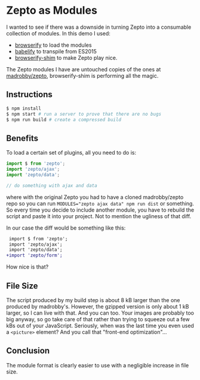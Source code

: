 # Zepto as Modules

I wanted to see if there was a downside in turning Zepto into a consumable collection of modules. In this demo I used:

  * [browserify][1] to load the modules
  * [babelify][2] to transpile from ES2015
  * [browserify-shim][3] to make Zepto play nice.

The Zepto modules I have are untouched copies of the ones at [madrobby/zepto][4], browserify-shim is performing all the magic.

## Instructions

```sh
$ npm install
$ npm start # run a server to prove that there are no bugs
$ npm run build # create a compressed build
```

## Benefits

To load a certain set of plugins, all you need to do is:

```js
import $ from 'zepto';
import 'zepto/ajax';
import 'zepto/data';

// do something with ajax and data
```

where with the original Zepto you had to have a cloned madrobby/zepto repo so you can run `MODULES="zepto ajax data" npm run dist` or something. So every time you decide to include another module, you have to rebuild the script and paste it into your project. Not to mention the ugliness of that diff.

In our case the diff would be something like this:

```diff
 import $ from 'zepto';
 import 'zepto/ajax';
 import 'zepto/data';
+import 'zepto/form';
```

How nice is that?

## File Size

The script produced by my build step is about 8 kB larger than the one produced by madrobby's. However, the gzipped version is only about 1 kB larger, so I can live with that. And you can too. Your images are probably too big anyway, so go take care of that rather than trying to squeeze out a few kBs out of your JavaScript. Seriously, when was the last time you even used a `<picture>` element? And you call that "front-end optimization"...

## Conclusion

The module format is clearly easier to use with a negligible increase in file size.

[1]: https://github.com/substack/node-browserify
[2]: https://github.com/babel/babelify
[3]: https://github.com/thlorenz/browserify-shim
[4]: https://github.com/madrobby/zepto/tree/v1.1.6/src
